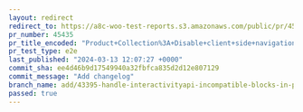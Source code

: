 ```yaml
---
layout: redirect
redirect_to: https://a8c-woo-test-reports.s3.amazonaws.com/public/pr/45435/e2e/index.html
pr_number: 45435
pr_title_encoded: "Product+Collection%3A+Disable+client+side+navigation+if+blocks+incompatible+with+Interactivity+API+are+detected"
pr_test_type: e2e
last_published: "2024-03-13 12:07:27 +0000"
commit_sha: ee4d46b9d17549940a32fbfca835d2d12e807129
commit_message: "Add changelog"
branch_name: add/43395-handle-interactivityapi-incompatible-blocks-in-product-collection-block
passed: true
---
```

